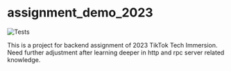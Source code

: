 # assignment_demo_2023

![Tests](https://github.com/TikTokTechImmersion/assignment_demo_2023/actions/workflows/test.yml/badge.svg)

This is a project for backend assignment of 2023 TikTok Tech Immersion.
Need further adjustment after learning deeper in http and rpc server related knowledge.
